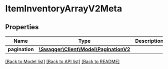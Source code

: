 # ItemInventoryArrayV2Meta

## Properties
Name | Type | Description | Notes
------------ | ------------- | ------------- | -------------
**pagination** | [**\Swagger\Client\Model\PaginationV2**](PaginationV2.md) |  | [optional] 

[[Back to Model list]](../../README.md#documentation-for-models) [[Back to API list]](../../README.md#documentation-for-api-endpoints) [[Back to README]](../../README.md)

